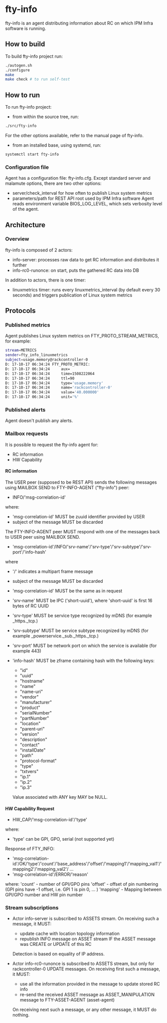 # fty-info

fty-info is an agent distributing information about RC on which IPM Infra software is running.

## How to build

To build fty-info project run:

```bash
./autogen.sh
./configure
make
make check # to run self-test
```

## How to run

To run fty-info project:

* from within the source tree, run:

```bash
./src/fty-info
```

For the other options available, refer to the manual page of fty-info.

* from an installed base, using systemd, run:

```bash
systemctl start fty-info
```

### Configuration file

Agent has a configuration file: fty-info.cfg.
Except standard server and malamute options, there are two other options:
* server/check_interval for how often to publish Linux system metrics
* parameters/path for REST API root used by IPM Infra software
Agent reads environment variable BIOS_LOG_LEVEL, which sets verbosity level of the agent.

## Architecture

### Overview

fty-info is composed of 2 actors:

* info-server: processes raw data to get RC information and distributes it further
* info-rc0-runonce: on start, puts the gathered RC data into DB

In addition to actors, there is one timer:

* linuxmetrics timer: runs every linuxmetrics_interval (by default every 30 seconds) and triggers publication of Linux system metrics

## Protocols

### Published metrics

Agent publishes Linux system metrics on FTY_PROTO_STREAM_METRICS, for example:

```bash
stream=METRICS
sender=fty_info_linuxmetrics
subject=usage.memory@rackcontroller-0
D: 17-10-17 06:34:24 FTY_PROTO_METRIC:
D: 17-10-17 06:34:24     aux=
D: 17-10-17 06:34:24     time=1508222064
D: 17-10-17 06:34:24     ttl=90
D: 17-10-17 06:34:24     type='usage.memory'
D: 17-10-17 06:34:24     name='rackcontroller-0'
D: 17-10-17 06:34:24     value='40.000000'
D: 17-10-17 06:34:24     unit='%'
```

### Published alerts

Agent doesn't publish any alerts.

### Mailbox requests

It is possible to request the fty-info agent for:

* RC information
* HW Capability

#### RC information

The USER peer (supposed to be REST API) sends the following messages using MAILBOX SEND to
FTY-INFO-AGENT ("fty-info") peer:

* INFO/'msg-correlation-id'

where:

* 'msg-correlation-id' MUST be zuuid identifier provided by USER
* subject of the message MUST be discarded

The FTY-INFO-AGENT peer MUST respond with one of the messages back to USER
peer using MAILBOX SEND.

* 'msg-correlation-id'/INFO/'srv-name'/'srv-type'/'srv-subtype'/'srv-port'/'info-hash'

where
* '/' indicates a multipart frame message
* subject of the message MUST be discarded
* 'msg-correlation-id' MUST be the same as in request
* 'srv-name' MUST be IPC ('short-uuid'), where 'short-uuid' is first 16 bytes of RC UUID
* 'srv-type' MUST be service type recognized by mDNS (for example \_https.\_tcp.)
* 'srv-subtype' MUST be service subtype recognized by mDNS (for example \_powerservice.\_sub.\_https.\_tcp.)
* 'srv-port' MUST be network port on which the service is available (for example 443)
* 'info-hash' MUST be zframe containing hash with the following keys:
    * "id"
    * "uuid"
    * "hostname"
    * "name"
    * "name-uri"
    * "vendor"
    * "manufacturer"
    * "product"
    * "serialNumber"
    * "partNumber"
    * "location"
    * "parent-uri"
    * "version"
    * "description"
    * "contact"
    * "installDate"
    * "path"
    * "protocol-format"
    * "type"
    * "txtvers"
    * "ip.1"
    * "ip.2"
    * "ip.3"

    Value associated with ANY key MAY be NULL.

#### HW Capability Request

* HW_CAP/'msg-correlation-id'/'type'

where:

* 'type' can be GPI, GPO, serial (not supported yet)

Response of FTY_INFO:

* 'msg-correlation-id'/OK/'type'/'count'/'base_address'/'offset'/'mapping1'/'mapping_val1'/'mapping2'/'mapping_val2'/ ...
* 'msg-correlation-id'/ERROR/'reason'

where:
'count' - number of GPI/GPO pins
'offset' - offset of pin numbering (GPI pins have -1 offset, i.e. GPI 1 is pin 0, ... )
'mapping' - Mapping between GPI/GPO number and HW pin number


### Stream subscriptions

* Actor info-server is subscribed to ASSETS stream. On receiving such a message, it MUST:
    * update cache with location topology information
    * republish INFO message on ASSET stream IF the ASSET message was CREATE or UPDATE of this RC

    Detection is based on equality of IP address.

* Actor info-rc0-runonce is subscribed to ASSETS stream, but only for rackcontroller-0 UPDATE messages. On receiving first such a message, it MUST:
    * use all the information provided in the message to update stored RC info
    * re-send the received ASSET message as ASSET_MANIPULATION message to FTY-ASSET-AGENT (asset-agent)

    On receiving next such a message, or any other message, it MUST do nothing.

